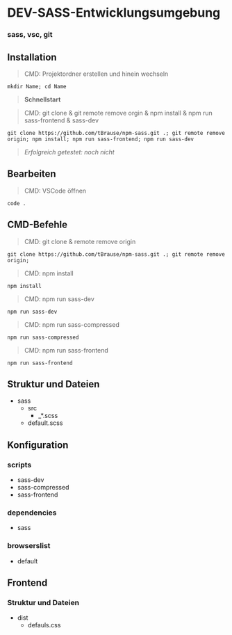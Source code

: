 # DEV-SASS-Entwicklungsumgebung

### sass, vsc, git

## Installation

> CMD: Projektordner erstellen und hinein wechseln

    mkdir Name; cd Name

> **Schnellstart**

> CMD: git clone & git remote remove orgin & npm install & npm run sass-frontend & sass-dev

    git clone https://github.com/tBrause/npm-sass.git .; git remote remove origin; npm install; npm run sass-frontend; npm run sass-dev

<!-- > **CMD: Schnellstart - install & build & dev**

    npm install; npm run build; npm run dev -->

> _Erfolgreich getestet: noch nicht_

## Bearbeiten

> CMD: VSCode öffnen

    code .

## CMD-Befehle

> CMD: git clone & remote remove origin

    git clone https://github.com/tBrause/npm-sass.git .; git remote remove origin;

> CMD: npm install

    npm install

> CMD: npm run sass-dev

    npm run sass-dev

> CMD: npm run sass-compressed

    npm run sass-compressed

> CMD: npm run sass-frontend

    npm run sass-frontend

## Struktur und Dateien

- sass
  - src
    - \_\*.scss
  - default.scss

## Konfiguration

### scripts

- sass-dev
- sass-compressed
- sass-frontend

### dependencies

- sass

### browserslist

- default

## Frontend

### Struktur und Dateien

- dist
  - defauls.css
